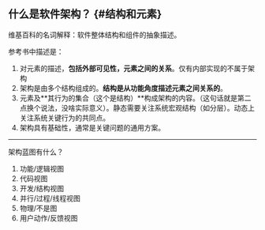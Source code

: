 ## **什么是软件架构？** {#结构和元素}

维基百科的名词解释：软件整体结构和组件的抽象描述。

参考书中描述是：

1. 对元素的描述，**包括外部可见性，元素之间的关系**。仅有内部实现的不属于架构
2. 架构是由多个结构组成的。**结构是从功能角度描述元素之间关系的**。
3. 元素及**其行为的集合（这个是结构）**构成架构的内容。（这句话就是第二点换个说法，没啥实际意义）。静态需要关注系统宏观结构（如分层）。动态上关注系统关键行为的共同点。
4. 架构具有基础性，通常是关键问题的通用方案。

---

架构蓝图有什么？

1. 功能/逻辑视图
2. 代码视图
3. 开发/结构视图
4. 并行/过程/线程视图
5. 物理/不是图
6. 用户动作/反馈视图



